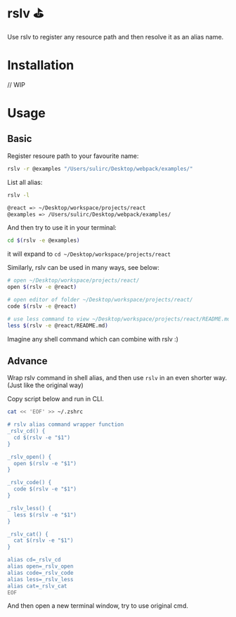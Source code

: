 # rslv ⛳️

Use rslv to register any resource path and then resolve it as an alias name.

# Installation

// WIP

# Usage

## Basic

Register resoure path to your favourite name:

```bash
rslv -r @examples "/Users/sulirc/Desktop/webpack/examples/"
```

List all alias:

```bash
rslv -l

@react => ~/Desktop/workspace/projects/react
@examples => /Users/sulirc/Desktop/webpack/examples/
```

And then try to use it in your terminal:

```bash
cd $(rslv -e @examples)
```

it will expand to `cd ~/Desktop/workspace/projects/react`

Similarly, rslv can be used in many ways, see below:

```bash
# open ~/Desktop/workspace/projects/react/
open $(rslv -e @react)

# open editor of folder ~/Desktop/workspace/projects/react/
code $(rslv -e @react)

# use less command to view ~/Desktop/workspace/projects/react/README.md
less $(rslv -e @react/README.md)
```

Imagine any shell command which can combine with rslv :)

## Advance

Wrap rslv command in shell alias, and then use `rslv` in an even shorter way. (Just like the original way)

Copy script below and run in CLI.

```bash
cat << 'EOF' >> ~/.zshrc

# rslv alias command wrapper function
_rslv_cd() {
  cd $(rslv -e "$1")
}

_rslv_open() {
  open $(rslv -e "$1")
}

_rslv_code() {
  code $(rslv -e "$1")
}

_rslv_less() {
  less $(rslv -e "$1")
}

_rslv_cat() {
  cat $(rslv -e "$1")
}

alias cd=_rslv_cd
alias open=_rslv_open
alias code=_rslv_code
alias less=_rslv_less
alias cat=_rslv_cat
EOF
```

And then open a new terminal window, try to use original cmd.
